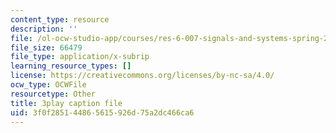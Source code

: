 ```yaml
---
content_type: resource
description: ''
file: /ol-ocw-studio-app/courses/res-6-007-signals-and-systems-spring-2011/3f0f285144865615926d75a2dc466ca6_pSN7t79RxC4.vtt
file_size: 66479
file_type: application/x-subrip
learning_resource_types: []
license: https://creativecommons.org/licenses/by-nc-sa/4.0/
ocw_type: OCWFile
resourcetype: Other
title: 3play caption file
uid: 3f0f2851-4486-5615-926d-75a2dc466ca6
---
```

